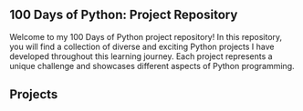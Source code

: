 ## 100 Days of Python: Project Repository

Welcome to my 100 Days of Python project repository! In this repository, you will find a collection of diverse and exciting Python projects I have developed 
throughout this learning journey. Each project represents a unique challenge and showcases different aspects of Python programming.

## Projects
